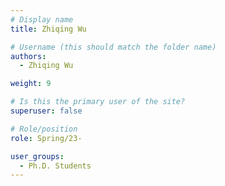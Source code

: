 ```yaml
---
# Display name
title: Zhiqing Wu

# Username (this should match the folder name)
authors:
  - Zhiqing Wu

weight: 9

# Is this the primary user of the site?
superuser: false

# Role/position
role: Spring/23-

user_groups:
  - Ph.D. Students
---
```

